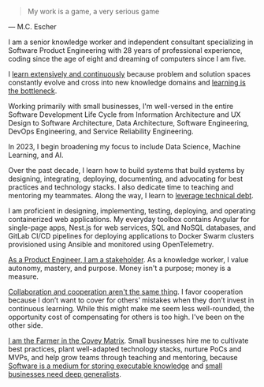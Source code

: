 > My work is a game, a very serious game

— M.C. Escher

I am a senior knowledge worker and independent consultant specializing in Software Product Engineering with 28 years of professional experience, coding since the age of eight and dreaming of computers since I am five.

I [learn extensively and continuously](https://notes.adrianodigiovanni.com/Learn+extensively+and+continuously) because problem and solution spaces constantly evolve and cross into new knowledge domains and [learning is the bottleneck](https://notes.adrianodigiovanni.com/Learning+is+the+bottleneck).

Working primarily with small businesses, I'm well-versed in the entire Software Development Life Cycle from Information Architecture and UX Design to Software Architecture, Data Architecture, Software Engineering, DevOps Engineering, and Service Reliability Engineering.

In 2023, I begin broadening my focus to include Data Science, Machine Learning, and AI.

Over the past decade, I learn how to build systems that build systems by designing, integrating, deploying, documenting, and advocating for best practices and technology stacks. I also dedicate time to teaching and mentoring my teammates. Along the way, I learn to [leverage technical debt](https://notes.adrianodigiovanni.com/Leverage+technical+debt).

I am proficient in designing, implementing, testing, deploying, and operating containerized web applications. My everyday toolbox contains Angular for single-page apps, Nest.js for web services, SQL and NoSQL databases, and GitLab CI/CD pipelines for deploying applications to Docker Swarm clusters provisioned using Ansible and monitored using OpenTelemetry.

[As a Product Engineer, I am a stakeholder](https://notes.adrianodigiovanni.com/As+a+product+engineer%2C+I+am+a+stakeholder). As a knowledge worker, I value autonomy, mastery, and purpose. Money isn't a purpose; money is a measure.

[Collaboration and cooperation aren't the same thing](https://notes.adrianodigiovanni.com/Collaboration+and+cooperation+aren't+the+same+thing). I favor cooperation because I don’t want to cover for others’ mistakes when they don’t invest in continuous learning. While this might make me seem less well-rounded, the opportunity cost of compensating for others is too high. I've been on the other side.

[I am the Farmer in the Covey Matrix](https://notes.adrianodigiovanni.com/I+am+the+Farmer+in+the+Covey+Matrix). Small businesses hire me to cultivate best practices, plant well-adapted technology stacks, nurture PoCs and MVPs, and help grow teams through teaching and mentoring, because [Software is a medium for storing executable knowledge](https://adrianodigiovanni.com/software-is-a-medium-for-storing-executable-knowledge/) and [small businesses need deep generalists](https://adrianodigiovanni.com/small-businesses-need-deep-generalists/).
